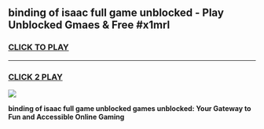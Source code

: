 
## binding of isaac full game unblocked - Play Unblocked Gmaes & Free #x1mrl
<h3>
<a href="https://premium.freeplayer.one?title=binding_of_isaac_full_game_unblocked&ref=01M">CLICK TO PLAY</a></h3>
<hr>

<h3>
<a href="https://premium.freeplayer.one?title=binding_of_isaac_full_game_unblocked&ref=01M">CLICK 2 PLAY</a>
  
</h3>

<a href="https://premium.freeplayer.one?title=binding_of_isaac_full_game_unblocked&ref=01M"><img src="https://clearcache.store/games.png"></a>


**binding of isaac full game unblocked games unblocked: Your Gateway to Fun and Accessible Online Gaming**
